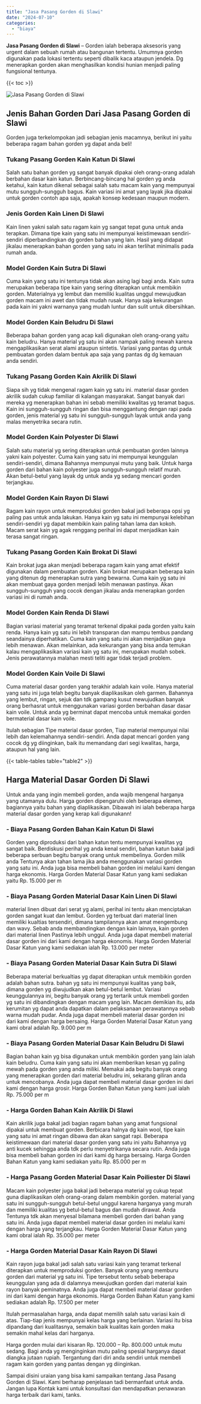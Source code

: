 ```yaml
---
title: "Jasa Pasang Gorden di Slawi"
date: "2024-07-10"
categories: 
  - "biaya"
---
```


**Jasa Pasang Gorden di Slawi** – Gorden ialah beberapa aksesoris yang urgent dalam sebuah rumah atau bangunan tertentu. Umumnya gorden digunakan pada lokasi tertentu seperti dibalik kaca ataupun jendela. Dg menerapkan gorden akan menghasilkan kondisi hunian menjadi paling fungsional tentunya.

{{< toc >}}

![Jasa Pasang Gorden di Slawi](/images/pasang-gorden-murah04.png)

## Jenis Bahan Gorden Dari Jasa Pasang Gorden di Slawi

Gorden juga terkelompokan jadi sebagian jenis macamnya, berikut ini yaitu beberapa ragam bahan gorden yg dapat anda beli!

### Tukang Pasang Gorden Kain Katun Di Slawi

Salah satu bahan gorden yg sangat banyak dipakai oleh orang-orang adalah berbahan dasar kain katun. Berbincang-bincang hal gorden yg anda ketahui, kain katun dikenal sebagai salah satu macam kain yang mempunyai mutu sungguh-sungguh bagus. Kain variasi ini amat yang layak jika dipakai untuk gorden contoh apa saja, apakah konsep kedesaan maupun modern.

### Jenis Gorden Kain Linen Di Slawi

Kain linen yakni salah satu ragam kain yg sangat tepat guna untuk anda terapkan. Dimana tipe kain yang satu ini mempunyai keistimewaan sendiri-sendiri diperbandingkan dg gorden bahan yang lain. Hasil yang didapat jikalau menerapkan bahan gorden yang satu ini akan terlihat minimalis pada rumah anda.

### Model Gorden Kain Sutra Di Slawi

Cuma kain yang satu ini tentunya tidak akan asing lagi bagi anda. Kain sutra merupakan beberapa tipe kain yang sering diterapkan untuk membikin gorden. Materialnya yg lembut dan memiliki kualitas unggul mewujudkan gorden macam ini awet dan tidak mudah rusak. Hanya saja kekurangan pada kain ini yakni warnanya yang mudah luntur dan sulit untuk dibersihkan.

### Model Gorden Kain Beludru Di Slawi

Beberapa bahan gorden yang acap kali digunakan oleh orang-orang yaitu kain beludru. Hanya material yg satu ini akan nampak paling mewah karena mengaplikasikan serat alami ataupun sintetis. Variasi yang pantas dg untuk pembuatan gorden dalam bentuk apa saja yang pantas dg dg kemauan anda sendiri.

### Tukang Pasang Gorden Kain Akrilik Di Slawi

Siapa sih yg tidak mengenal ragam kain yg satu ini. material dasar gorden akrilik sudah cukup familiar di kalangan masyarakat. Sangat banyak dari mereka yg menerapkan bahan ini sebab memiliki kwalitas yg teramat bagus. Kain ini sungguh-sungguh ringan dan bisa menggantung dengan rapi pada gorden, jenis material yg satu ini sungguh-sungguh layak untuk anda yang malas menyetrika secara rutin.

### Model Gorden Kain Polyester Di Slawi

Salah satu material yg sering diterapkan untuk pembuatan gorden lainnya yakni kain polyester. Cuma kain yang satu ini mempunyai keunggulan sendiri-sendiri, dimana Bahannya mempunyai mutu yang baik. Untuk harga gorden dari bahan kain polyester juga sungguh-sungguh relatif murah. Akan betul-betul yang layak dg untuk anda yg sedang mencari gorden terjangkau.

### Model Gorden Kain Rayon Di Slawi

Ragam kain rayon untuk memproduksi gorden bakal jadi beberapa opsi yg paling pas untuk anda lakukan. Hanya kain yg satu ini mempunyai kelebihan sendiri-sendiri yg dapat membikin kain paling tahan lama dan kokoh. Macam serat kain yg agak renggang perihal ini dapat menjadikan kain terasa sangat ringan.

### Tukang Pasang Gorden Kain Brokat Di Slawi

Kain brokat juga akan menjadi beberapa ragam kain yang amat efektif digunakan dalam pembuatan gorden. Kain brokat merupakan beberapa kain yang ditenun dg menerapkan sutra yang bewarna. Cuma kain yg satu ini akan membuat gaya gorden menjadi lebih menawan pastinya. Akan sungguh-sungguh yang cocok dengan jikalau anda menerapkan gorden variasi ini di rumah anda.

### Model Gorden Kain Renda Di Slawi

Bagian variasi material yang teramat terkenal dipakai pada gorden yaitu kain renda. Hanya kain yg satu ini lebih transparan dan mampu tembus pandang seandainya diperhatikan. Cuma kain yang satu ini akan menjadikan gaya lebih menawan. Akan melainkan, ada kekurangan yang bisa anda temukan kalau mengaplikasikan variasi kain yg satu ini, merupakan mudah sobek. Jenis perawatannya malahan mesti teliti agar tidak terjadi problem.

### Model Gorden Kain Voile Di Slawi

Cuma material dasar gorden yang terakhir adalah kain voile. Hanya material yang satu ini juga telah begitu banyak diaplikasikan oleh garmen. Bahannya yang lembut, ringan, sejuk dan tdk gampang kusut mewujudkan banyak orang berhasrat untuk menggunakan variasi gorden berbahan dasar dasar kain voile. Untuk anda yg berminat dapat mencoba untuk memakai gorden bermaterial dasar kain voile.

Itulah sebagian Tipe material dasar gorden, Tiap material mempunyai nilai lebih dan kelemahannya sendiri-sendiri. Anda dapat mencari gorden yang cocok dg yg diinginkan, baik itu memandang dari segi kwalitas, harga, ataupun hal yang lain.

{{< table-tables table="table2" >}}

## Harga Material Dasar Gorden Di Slawi

Untuk anda yang ingin membeli gorden, anda wajib mengenal harganya yang utamanya dulu. Harga gorden dipengaruhi oleh beberapa elemen, bagiannya yaitu bahan yang diaplikasikan. Dibawah ini ialah beberapa harga material dasar gorden yang kerap kali digunakann!

### \- Biaya Pasang Gorden Bahan Kain Katun Di Slawi

Gorden yang diproduksi dari bahan katun tentu mempunyai kwalitas yg sangat baik. Berdiskusi perihal yg anda kenal sendiri, bahan katun bakal jadi beberapa serbuan begitu banyak orang untuk membelinya. Gorden milik anda Tentunya akan tahan lama jika anda menggunakan variasi gorden yang satu ini. Anda juga bisa membeli bahan gorden ini melalui kami dengan harga ekonomis. Harga Gorden Material Dasar Katun yang kami sediakan yaitu Rp. 15.000 per m

### \- Biaya Pasang Gorden Material Dasar Kain Linen Di Slawi

material linen dibuat dari serat yg alami, perihal ini tentu akan menciptakan gorden sangat kuat dan lembut. Gorden yg terbuat dari material linen memiliki kualtias tersendiri, dimana tampilannya akan amat mengembung dan wavy. Sebab anda membandingkan dengan kain lainnya, kain gorden dari material linen Pastinya lebih unggul. Anda juga dapat membeli material dasar gorden ini dari kami dengan harga ekonomis. Harga Gorden Material Dasar Katun yang kami sediakan ialah Rp. 13.000 per meter

### \- Biaya Pasang Gorden Material Dasar Kain Sutra Di Slawi

Beberapa material berkualtias yg dapat diterapkan untuk membikin gorden adalah bahan sutra. bahan yg satu ini mempunyai kualitas yang baik, dimana gorden yg diwujudkan akan betul-betul lembut. Variasi keunggulannya ini, begitu banyak orang yg tertarik untuk membeli gorden yg satu ini dibandingkan dengan macam yang lain. Macam demikian itu, ada kerumitan yg dapat anda dapatkan dalam pelaksanaan perawatannya sebab warna mudah pudar. Anda juga dapat membeli material dasar gorden ini dari kami dengan harga bersaing. Harga Gorden Material Dasar Katun yang kami obral adalah Rp. 9.000 per m

### \- Biaya Pasang Gorden Material Dasar Kain Beludru Di Slawi

Bagian bahan kain yg bisa digunakan untuk membikin gorden yang lain ialah kain beludru. Cuma kain yang satu ini akan memberikan kesan yg paling mewah pada gorden yang anda miliki. Memakai ada begitu banyak orang yang menerapkan gorden dari material beludru ini, sekarang giliran anda untuk mencobanya. Anda juga dapat membeli material dasar gorden ini dari kami dengan harga grosir. Harga Gorden Bahan Katun yang kami jual ialah Rp. 75.000 per m

### \- Harga Gorden Bahan Kain Akrilik Di Slawi

Kain akrilik juga bakal jadi bagian ragam bahan yang amat fungsional dipakai untuk membuat gorden. Berbicara halnya dg kain wool, tipe kain yang satu ini amat ringan dibawa dan akan sangat rapi. Beberapa keistimewaan dari material dasar gorden yang satu ini yaitu Bahannya yg anti kucek sehingga anda tdk perlu menyetrikanya secara rutin. Anda juga bisa membeli bahan gorden ini dari kami dg harga bersaing. Harga Gorden Bahan Katun yang kami sediakan yaitu Rp. 85.000 per m

### \- Harga Pasang Gorden Material Dasar Kain Poiliester Di Slawi

Macam kain polyester juga bakal jadi beberapa material yg cukup tepat guna diaplikasikan oleh orang-orang dalam membikin gorden. material yang satu ini sungguh-sungguh betul-betul unggul karena harganya yang murah dan memiliki kualitas yg betul-betul bagus dan mudah dirawat. Anda Tentunya tdk akan menyesal bilamana membeli gorden dari bahan yang satu ini. Anda juga dapat membeli material dasar gorden ini melalui kami dengan harga yang terjangkau. Harga Gorden Material Dasar Katun yang kami obral ialah Rp. 35.000 per meter

### \- Harga Gorden Material Dasar Kain Rayon Di Slawi

Kain rayon juga bakal jadi salah satu variasi kain yang teramat terkenal diterapkan untuk memproduksi gorden. Banyak orang yang memburu gorden dari material yg satu ini. Tipe tersebut tentu sebab beberapa keunggulan yang ada di dalamnya mewujudkan gorden dari material kain rayon banyak peminatnya. Anda juga dapat membeli material dasar gorden ini dari kami dengan harga ekonomis. Harga Gorden Bahan Katun yang kami sediakan adalah Rp. 17.500 per meter

Itulah permasalahan harga, anda dapat memilih salah satu variasi kain di atas. Tiap-tiap jenis mempunyai kelas harga yang berlainan. Variasi itu bisa dipandang dari kualitasnya, semakin baik kualitas kain gorden maka semakin mahal kelas dari harganya.

Harga gorden mulai dari kisaran Rp. 120.000 – Rp. 800.000 untuk mutu sedang. Bagi anda yg menginginkan mutu paling spesial harganya dapat diangka jutaan rupiah. Tergantung dari diri anda sendiri untuk membeli ragam kain gorden yang pantas dengan yg diinginkan.

Sampai disini uraian yang bisa kami sampaikan tentang Jasa Pasang Gorden di Slawi. Kami berharap penjelasan tadi bermanfaat untuk anda. Jangan lupa Kontak kami untuk konsultasi dan mendapatkan penawaran harga terbaik dari kami, tanks.
